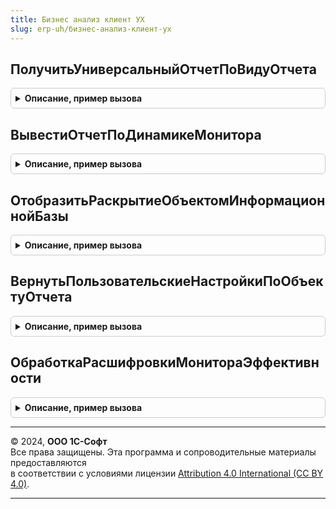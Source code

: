 ```yaml
---
title: Бизнес анализ клиент УХ
slug: erp-uh/бизнес-анализ-клиент-ух
---
```



## ПолучитьУниверсальныйОтчетПоВидуОтчета
<details style="margin: 1em 0; padding: 0.5em; border: 1px solid #ccc; border-radius: 6px;">

<summary style="font-weight: bold; cursor: pointer;">Описание, пример вызова</summary>

```bsl
// Модуль предназначен для реализации фукнциональности блока Бизнес-Анализ в
// контексте клиентского кода.
////////////////////////////////////////////////////////////////////////////////

// Возвращает вид расшифровки показателя МКП зависимой области аналитической панели
// по номеру вида отчета ВидПроизвольногоОтчетаВход.
Функция ПолучитьУниверсальныйОтчетПоВидуОтчета(ВидПроизвольногоОтчетаВход) Экспорт
```

Пример вызова
```bsl
Результат = БизнесАнализКлиентУХ.ПолучитьУниверсальныйОтчетПоВидуОтчета(ВидПроизвольногоОтчетаВход) 
```
</details>

## ВывестиОтчетПоДинамикеМонитора
<details style="margin: 1em 0; padding: 0.5em; border: 1px solid #ccc; border-radius: 6px;">

<summary style="font-weight: bold; cursor: pointer;">Описание, пример вызова</summary>

```bsl

// Отображает отчет по динамике для показателя Показатель с параметрами Контекст
// и значению ИмяОперанда.
Процедура ВывестиОтчетПоДинамикеМонитора(Показатель, Контекст, ИмяОперанда = "") Экспорт
```

Пример вызова
```bsl
БизнесАнализКлиентУХ.ВывестиОтчетПоДинамикеМонитора(Показатель, Контекст, ИмяОперанда);
```
</details>

## ОтобразитьРаскрытиеОбъектомИнформационнойБазы
<details style="margin: 1em 0; padding: 0.5em; border: 1px solid #ccc; border-radius: 6px;">

<summary style="font-weight: bold; cursor: pointer;">Описание, пример вызова</summary>

```bsl

// Открывает расшифровку объектом с типом метаданного ТипОбъектаМетаданныхВход и
// наименованием метаданного НаименованиеОбъектаМетаданныхВход формой
// ФормаРасшифровкиВход по параметрам ДополнительныеПараметрыВход.
Процедура ОтобразитьРаскрытиеОбъектомИнформационнойБазы(ТипОбъектаМетаданныхВход, НаименованиеОбъектаМетаданныхВход, ФормаРасшифровкиВход, ДополнительныеПараметрыВход) Экспорт
```

Пример вызова
```bsl
БизнесАнализКлиентУХ.ОтобразитьРаскрытиеОбъектомИнформационнойБазы(ТипОбъектаМетаданныхВход, НаименованиеОбъектаМетаданныхВход, ФормаРасшифровкиВход, ДополнительныеПараметрыВход) 
```
</details>

## ВернутьПользовательскиеНастройкиПоОбъектуОтчета
<details style="margin: 1em 0; padding: 0.5em; border: 1px solid #ccc; border-radius: 6px;">

<summary style="font-weight: bold; cursor: pointer;">Описание, пример вызова</summary>

```bsl

// Для типа формы отчета отчета с параметрами открытия ТипОбъектаМетаданныхВход, НаименованиеОбъектаМетаданныхВход, ФормаРасшифровкиВход
// возвращает пользовательские настройки.
Функция ВернутьПользовательскиеНастройкиПоОбъектуОтчета(ТипОбъектаМетаданныхВход, НаименованиеОбъектаМетаданныхВход, ФормаРасшифровкиВход) Экспорт
```

Пример вызова
```bsl
Результат = БизнесАнализКлиентУХ.ВернутьПользовательскиеНастройкиПоОбъектуОтчета(ТипОбъектаМетаданныхВход, НаименованиеОбъектаМетаданныхВход, ФормаРасшифровкиВход) 
```
</details>

## ОбработкаРасшифровкиМонитораЭффективности
<details style="margin: 1em 0; padding: 0.5em; border: 1px solid #ccc; border-radius: 6px;">

<summary style="font-weight: bold; cursor: pointer;">Описание, пример вызова</summary>

```bsl

Процедура ОбработкаРасшифровкиМонитораЭффективности(Объект, Расшифровка, Расшифровки, СтандартнаяОбработка, АдресСтруктурыПараметров, АдресДанныхРасшифровки, URLСхемы, УникальныйИдентификатор) Экспорт
```

Пример вызова
```bsl
БизнесАнализКлиентУХ.ОбработкаРасшифровкиМонитораЭффективности(Объект, Расшифровка, Расшифровки, СтандартнаяОбработка, АдресСтруктурыПараметров, АдресДанныхРасшифровки, URLСхемы, УникальныйИдентификатор) 
```
</details>

---

© 2024, **ООО 1С-Софт**  
Все права защищены. Эта программа и сопроводительные материалы предоставляются  
в соответствии с условиями лицензии [Attribution 4.0 International (CC BY 4.0)](https://creativecommons.org/licenses/by/4.0/legalcode).

---
